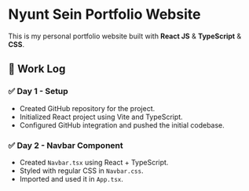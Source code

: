 # Nyunt Sein Portfolio Website

This is my personal portfolio website built with **React JS** & **TypeScript** & **CSS**.

## 🚧 Work Log

### ✅ Day 1 - Setup

-   Created GitHub repository for the project.
-   Initialized React project using Vite and TypeScript.
-   Configured GitHub integration and pushed the initial codebase.

### ✅ Day 2 - Navbar Component
- Created `Navbar.tsx` using React + TypeScript.
- Styled with regular CSS in `Navbar.css`.
- Imported and used it in `App.tsx`.
